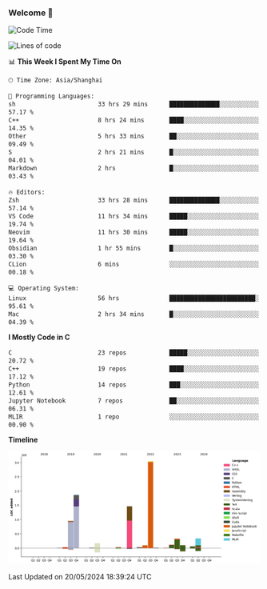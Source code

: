 ### Welcome 👋

<!--START_SECTION:waka-->
![Code Time](http://img.shields.io/badge/Code%20Time-1%2C474%20hrs%2019%20mins-blue)

![Lines of code](https://img.shields.io/badge/From%20Hello%20World%20I%27ve%20Written-8.7%20million%20lines%20of%20code-blue)

📊 **This Week I Spent My Time On** 

```text
🕑︎ Time Zone: Asia/Shanghai

💬 Programming Languages: 
sh                       33 hrs 29 mins      ██████████████░░░░░░░░░░░   57.17 % 
C++                      8 hrs 24 mins       ████░░░░░░░░░░░░░░░░░░░░░   14.35 % 
Other                    5 hrs 33 mins       ██░░░░░░░░░░░░░░░░░░░░░░░   09.49 % 
S                        2 hrs 21 mins       █░░░░░░░░░░░░░░░░░░░░░░░░   04.01 % 
Markdown                 2 hrs               █░░░░░░░░░░░░░░░░░░░░░░░░   03.43 % 

🔥 Editors: 
Zsh                      33 hrs 28 mins      ██████████████░░░░░░░░░░░   57.14 % 
VS Code                  11 hrs 34 mins      █████░░░░░░░░░░░░░░░░░░░░   19.74 % 
Neovim                   11 hrs 30 mins      █████░░░░░░░░░░░░░░░░░░░░   19.64 % 
Obsidian                 1 hr 55 mins        █░░░░░░░░░░░░░░░░░░░░░░░░   03.30 % 
CLion                    6 mins              ░░░░░░░░░░░░░░░░░░░░░░░░░   00.18 % 

💻 Operating System: 
Linux                    56 hrs              ████████████████████████░   95.61 % 
Mac                      2 hrs 34 mins       █░░░░░░░░░░░░░░░░░░░░░░░░   04.39 % 
```

**I Mostly Code in C** 

```text
C                        23 repos            █████░░░░░░░░░░░░░░░░░░░░   20.72 % 
C++                      19 repos            ████░░░░░░░░░░░░░░░░░░░░░   17.12 % 
Python                   14 repos            ███░░░░░░░░░░░░░░░░░░░░░░   12.61 % 
Jupyter Notebook         7 repos             ██░░░░░░░░░░░░░░░░░░░░░░░   06.31 % 
MLIR                     1 repo              ░░░░░░░░░░░░░░░░░░░░░░░░░   00.90 % 
```



**Timeline**

![Lines of Code chart](https://raw.githubusercontent.com/Bohan-hu/Bohan-hu/master/assets/bar_graph.png)


 Last Updated on 20/05/2024 18:39:24 UTC
<!--END_SECTION:waka-->



